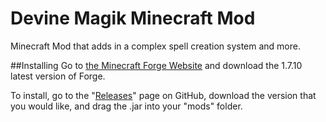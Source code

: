 Devine Magik Minecraft Mod
==========================
Minecraft Mod that adds in a complex spell creation system and more.

##Installing
Go to [the Minecraft Forge Website](http://files.minecraftforge.net/) and download the 1.7.10 latest version of Forge.

To install, go to the "[Releases](https://github.com/Gameture-Mods/Devine-Magik-Minecraft-Mod/releases)" page on GitHub, download the version that you would like, and drag the .jar into your "mods" folder.
